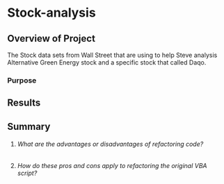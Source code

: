 # Stock-analysis

## Overview of Project
The Stock data sets from Wall Street that are using to help Steve analysis Alternative Green Energy stock and a specific stock that called Daqo.
### Purpose

## Results

## Summary

1. ###### What are the advantages or disadvantages of refactoring code?

2. ###### How do these pros and cons apply to refactoring the original VBA script?
